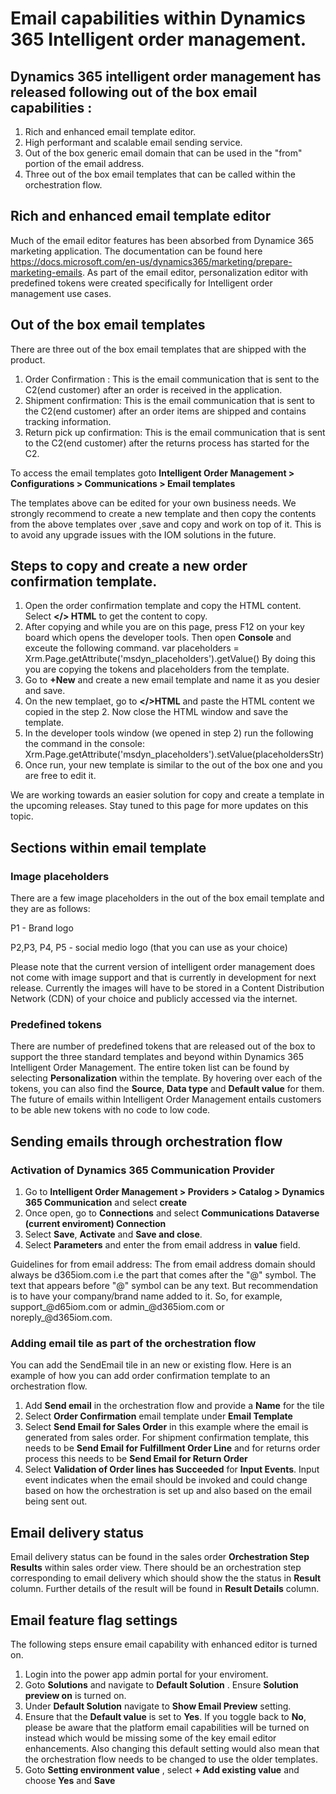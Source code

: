 # Email capabilities within Dynamics 365 Intelligent order management.

## Dynamics 365 intelligent order management has released following out of the box email capabilities :
1. Rich and enhanced email template editor.
1. High performant and scalable email sending service.
1. Out of the box generic email domain that can be used in the "from" portion of the email address.
1. Three out of the box email templates that can be called within the orchestration flow.

## Rich and enhanced email template editor

Much of the email editor features has been absorbed from Dynamice 365 marketing application. The documentation can be found here
https://docs.microsoft.com/en-us/dynamics365/marketing/prepare-marketing-emails.
As part of the email editor, personalization editor with predefined tokens were created specifically for Intelligent order management use cases.


## Out of the box email templates
There are three out of the box email templates that are shipped with the product.
1. Order Confirmation : This is the email communication that is sent to the C2(end customer) after an order is received in the application.
1. Shipment confirmation: This is the email communication that is sent to the C2(end customer) after an order items are shipped and contains tracking information.
1. Return pick up confirmation: This is the email communication that is sent to the C2(end customer) after the returns process has started for the C2.

To access the email templates goto  **Intelligent Order Management > Configurations > Communications > Email templates**

The templates above can be edited for your own business needs. We strongly recommend to create a new template and then copy the contents from the above templates over ,save and copy and work on top of it.  This is to avoid any upgrade issues with the IOM solutions in the future.

## Steps to copy and create a new order confirmation template.

1. Open the order confirmation template and copy the HTML content. Select **</> HTML** to get the content to copy.
1. After copying and while you are on this page, press F12 on your key board which opens the developer tools. Then open **Console** and exceute the following command. 
var placeholders = Xrm.Page.getAttribute('msdyn_placeholders').getValue()
By doing this you are copying the tokens and placeholders from the template.
1. Go to **+New** and create a new email template and name it as you desier and save.
1. On the new templaet, go to **</>HTML** and paste the HTML content we copied in the step 2. Now close the HTML window and save the template.
1. In the developer tools window (we opened in step 2) run the following the command in the console:
 Xrm.Page.getAttribute('msdyn_placeholders').setValue(placeholdersStr)
1. Once run, your new template is similar to the out of the box one and you are free to edit it.

We are working towards an easier solution for copy and create a template in the upcoming releases. Stay tuned to this page for more updates on this topic.

## Sections within email template

### Image placeholders

There are a few image placeholders in the out of the box email template and they are as follows:

P1 - Brand logo 

P2,P3, P4, P5 - social medio logo (that you can use as your choice)

<Insert screenshot1>
Please note that the current version of intelligent order management does not come with image support and that is currently in development for next release. Currently the images will have to be stored in a Content Distribution Network (CDN) of your choice and publicly accessed via the internet.

### Predefined tokens

There are number of predefined tokens that are released out of the box to support the three standard templates and beyond within Dynamics 365 Intelligent Order Management.
The entire token list can be found by selecting **Personalization** within the template. By hovering over each of the tokens, you can also find the **Source**, **Data type** and **Default value** for them. 
<Insert screenshot2>
The future of emails within Intelligent Order Management entails customers to be able new tokens with no code to low code.

## Sending emails through orchestration flow

### Activation of **Dynamics 365 Communication Provider**

1. Go to **Intelligent Order Management > Providers > Catalog > Dynamics 365 Communication** and select **create**
1. Once open, go to **Connections** and select **Communications Dataverse (current enviroment) Connection**
1. Select **Save**, **Activate** and **Save and close**.
1. Select **Parameters** and enter the from email address in **value** field.
  
Guidelines for from email address: The from email address domain should always be d365iom.com i.e the part that comes after the "@" symbol. The text that appears before "@" symbol can be any text. But recommendation is to have your company/brand name added to it. So, for example, support_<your brand name>@d65iom.com or admin_<your brand name>@d365iom.com or noreply_<your brand name>@d365iom.com.

### Adding email tile as part of the orchestration flow

You can add the SendEmail tile in an new or existing flow. Here is an example of how you can add order confirmation template to an orchestration flow.

1. Add **Send email** in the orchestration flow and provide a **Name** for the tile
1. Select **Order Confirmation** email template under **Email Template**
1. Select **Send Email for Sales Order** in this example where the email is generated from sales order. For shipment confirmation template, this needs to be **Send Email for Fulfillment Order Line**  and for returns order process this needs to be  **Send Email for Return Order**
1. Select **Validation of Order lines has Succeeded** for **Input Events**. Input event indicates when the email should be invoked and could change based on how the orchestration is set up and also based on the email being sent out.

## Email delivery status

Email delivery status can be found in the sales order **Orchestration Step Results** within sales order view. There should be an orchestration step corresponding to email delivery which should show the the status in **Result** column. Further details of the result will be found in **Result Details** column.

## Email feature flag settings

The following steps ensure email capability with enhanced editor is turned on. 

1. Login into the power app admin portal for your enviroment. 
1. Goto **Solutions** and navigate to **Default Solution** . Ensure **Solution preview on** is turned on.
1. Under **Default Solution** navigate to **Show Email Preview** setting.
1. Ensure that the **Default value** is set to **Yes**. If you toggle back to **No**, please be aware that the platform email capabilities will be turned on instead which would be missing some of the key email editor enhancements. Also changing this default setting would also mean that the orchestration flow needs to be changed to use the older templates.
1. Goto **Setting environment value** , select **+ Add existing value** and choose **Yes** and **Save**




